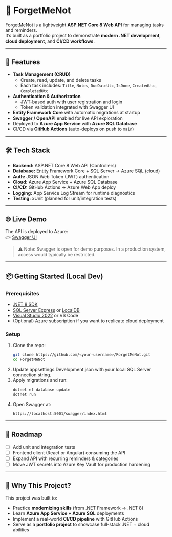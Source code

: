 # 🌸 ForgetMeNot

ForgetMeNot is a lightweight **ASP.NET Core 8 Web API** for managing tasks and reminders.  
It’s built as a portfolio project to demonstrate **modern .NET development**, **cloud deployment**, and **CI/CD workflows**.

---

## 🚀 Features
- **Task Management (CRUD)**
  - Create, read, update, and delete tasks
  - Each task includes: `Title`, `Notes`, `DueDateUtc`, `IsDone`, `CreatedUtc`, `CompletedUtc`
- **Authentication & Authorization**
  - JWT-based auth with user registration and login
  - Token validation integrated with Swagger UI
- **Entity Framework Core** with automatic migrations at startup
- **Swagger / OpenAPI** enabled for live API exploration
- Deployed to **Azure App Service** with **Azure SQL Database**
- CI/CD via **GitHub Actions** (auto-deploys on push to `main`)

---

## 🛠️ Tech Stack
- **Backend:** ASP.NET Core 8 Web API (Controllers)
- **Database:** Entity Framework Core + SQL Server → Azure SQL (cloud)
- **Auth:** JSON Web Token (JWT) authentication
- **Cloud:** Azure App Service + Azure SQL Database
- **CI/CD:** GitHub Actions → Azure Web App deploy
- **Logging:** App Service Log Stream for runtime diagnostics
- **Testing:** xUnit (planned for unit/integration tests)

---

## 🌐 Live Demo
The API is deployed to Azure:  
👉 [Swagger UI](https://forgetmenot-api-g2bkhhcdedbsgwfe.westus3-01.azurewebsites.net/swagger/index.html)

> ⚠️ Note: Swagger is open for demo purposes. In a production system, access would typically be restricted.

---

## 📦 Getting Started (Local Dev)

### Prerequisites
- [.NET 8 SDK](https://dotnet.microsoft.com/en-us/download)
- [SQL Server Express](https://www.microsoft.com/en-us/sql-server/sql-server-downloads) or [LocalDB](https://learn.microsoft.com/en-us/sql/database-engine/configure-windows/sql-server-express-localdb)
- [Visual Studio 2022](https://visualstudio.microsoft.com/) or VS Code
- (Optional) Azure subscription if you want to replicate cloud deployment

### Setup
1. Clone the repo:
   ```bash
   git clone https://github.com/<your-username>/ForgetMeNot.git
   cd ForgetMeNot
2. Update appsettings.Development.json with your local SQL Server connection string.
3. Apply migrations and run:
   ```bash
   dotnet ef database update
   dotnet run
4. Open Swagger at:   
   ```bash
   https://localhost:5001/swagger/index.html

---

## 📌 Roadmap
- [ ] Add unit and integration tests  
- [ ] Frontend client (React or Angular) consuming the API  
- [ ] Expand API with recurring reminders & categories  
- [ ] Move JWT secrets into Azure Key Vault for production hardening

---

## 📖 Why This Project?
This project was built to:
- Practice **modernizing skills** (from .NET Framework → .NET 8)  
- Learn **Azure App Service + Azure SQL** deployments  
- Implement a real-world **CI/CD pipeline** with GitHub Actions  
- Serve as a **portfolio project** to showcase full-stack .NET + cloud abilities
